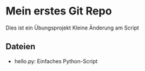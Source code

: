 # Mein erstes Git Repo
Dies ist ein Übungsprojekt
Kleine Änderung am Script
## Dateien
- hello.py: Einfaches Python-Script
